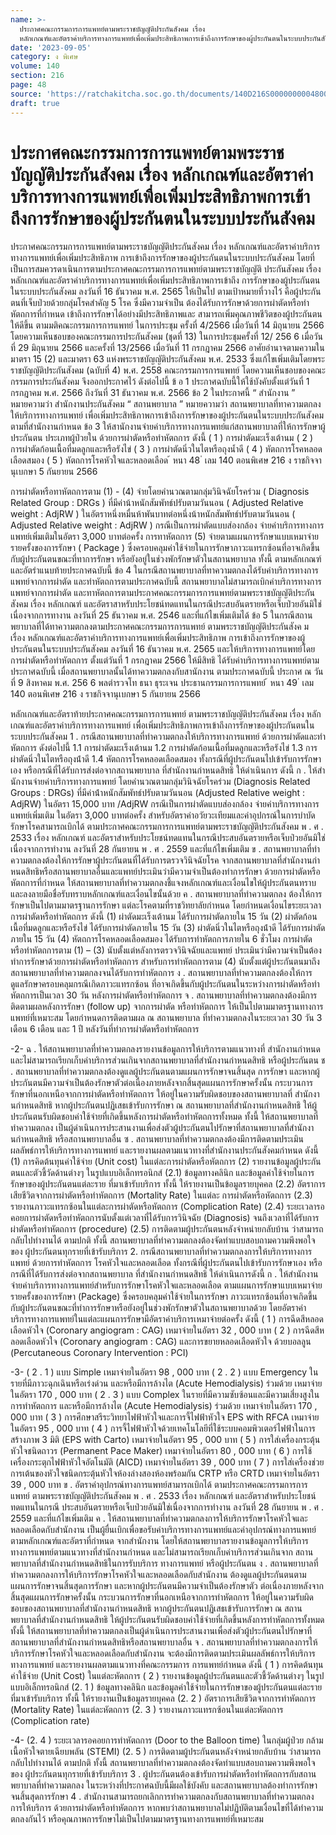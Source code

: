 ```yaml
---
name: >-
  ประกาศคณะกรรมการการแพทย์ตามพระราชบัญญัติประกันสังคม เรื่อง
  หลักเกณฑ์และอัตราค่าบริการทางการแพทย์เพื่อเพิ่มประสิทธิภาพการเข้าถึงการรักษาของผู้ประกันตนในระบบประกันสังคม
date: '2023-09-05'
category: ง พิเศษ
volume: 140
section: 216
page: 48
source: 'https://ratchakitcha.soc.go.th/documents/140D216S0000000004800.pdf'
draft: true
---
```


# ประกาศคณะกรรมการการแพทย์ตามพระราชบัญญัติประกันสังคม เรื่อง หลักเกณฑ์และอัตราค่าบริการทางการแพทย์เพื่อเพิ่มประสิทธิภาพการเข้าถึงการรักษาของผู้ประกันตนในระบบประกันสังคม

ประกาศคณะกรรมการการแพทย์ตามพระราชบัญญัติประกันสังคม เรื่อง หลักเกณฑ์และอัตราค่าบริการทางการแพทย์เพื่อเพิ่มประสิทธิภาพ การเข้าถึงการรักษาของผู้ประกันตนในระบบประกันสังคม โดยที่เป็นการสมควรดาเนินการตามประกาศคณะกรรมการการแพทย์ตามพระราชบัญญัติ ประกันสังคม เรื่อง หลักเกณฑ์และอัตราค่าบริการทางการแพทย์เพื่อเพิ่มประสิทธิภาพการเข้าถึง การรักษาของผู้ประกันตนในระบบประกันสังคม ลงวันที่ 16 ธันวาคม พ.ศ. 2565 ให้เป็นไป ตามเป้าหมายที่วางไว้ คือผู้ประกันตนที่เจ็บป่วยด้วยกลุ่มโรคสำคัญ 5 โรค ซึ่งมีความจำเป็น ต้องได้รับการรักษาด้วยการผ่าตัดหรือทำหัตถการที่กำหนด เข้าถึงการรักษาได้อย่างมีประสิทธิภาพและ สามารถเพิ่มคุณภาพชีวิตของผู้ประกันตนให้ดีขึ้น ตามมติคณะกรรมการการแพทย์ ในการประชุม ครั้งที่ 4/2566 เมื่อวันที่ 14 มิถุนายน 2566 โดยความเห็นชอบของคณะกรรมการประกันสังคม (ชุดที่ 13) ในการประชุมครั้งที่ 12/ 256 6 เมื่อวันที่ 29 มิถุนายน 2566 และครั้งที่ 13/2566 เมื่อวันที่ 11 กรกฎาคม 2566 อาศัยอำนาจตามความในมาตรา 15 (2) และมาตรา 63 แห่งพระราชบัญญัติประกันสังคม พ.ศ. 2533 ซึ่งแก้ไขเพิ่มเติมโดยพระราชบัญญัติประกันสังคม (ฉบับที่ 4) พ.ศ. 2558 คณะกรรมการการแพทย์ โดยความเห็นชอบของคณะกรรมการประกันสังคม จึงออกประกาศไว้ ดังต่อไปนี้ ข้ อ 1 ประกาศฉบับนี้ให้ใช้บังคับตั้งแต่วันที่ 1 กรกฎาคม พ.ศ. 2566 ถึงวันที่ 31 ธันวาคม พ.ศ. 2566 ข้อ 2 ในประกาศนี้ “ สำนักงาน ” หมายความว่า สำนักงานประกันสังคม “ สถานพยาบาล ” หมายความว่า สถานพยาบาลที่ทาความตกลงให้บริการทางการแพทย์ เพื่อเพิ่มประสิทธิภาพการเข้าถึงการรักษาของผู้ประกันตนในระบบประกันสังคมตามที่สำนักงานกำหนด ข้อ 3 ให้สานักงานจ่ายค่าบริการทางการแพทย์แก่สถานพยาบาลที่ให้การรักษาผู้ประกันตน ประเภทผู้ป่วยใน ด้วยการผ่าตัดหรือทำหัตถการ ดังนี้ ( 1 ) การผ่าตัดมะเร็งเต้านม ( 2 ) การผ่าตัดก้อนเนื้อที่มดลูกและหรือรังไข่ ( 3 ) การผ่าตัดนิ่วในไตหรือถุงน้ำดี ( 4 ) หัตถการโรคหลอดเลือดสมอง ( 5 ) หัตถการโรคหัวใจและหลอดเลือด ้ หนา 48 ่ เลม 140 ตอนพิเศษ 216 ง ราชกิจจานุเบกษา 5 กันยายน 2566

การผ่าตัดหรือทาหัตถการตาม (1) - (4) จ่ายโดยคำนวณตามกลุ่มวินิจฉัยโรคร่วม ( Diagnosis Related Group : DRGs ) ที่มีค่าน้าหนักสัมพัทธ์ปรับตามวันนอน ( Adjusted Relative weight : AdjRW ) ในอัตราหนึ่งหมื่นห้าพันบาทต่อหนึ่งน้าหนักสัมพัทธ์ปรับตามวันนอน ( Adjusted Relative weight : AdjRW ) กรณีเป็นการผ่าตัดแบบส่องกล้อง จ่ายค่าบริการทางการแพทย์เพิ่มเติมในอัตรา 3,000 บาทต่อครั้ง การทาหัตถการ (5) จ่ายตามแผนการรักษาแบบเหมาจ่ายรายครั้งของการรักษา ( Package ) ซึ่งครอบคลุมค่าใช้จ่ายในการรักษาภาวะแทรกซ้อนที่อาจเกิดขึ้นกับผู้ประกันตนขณะที่ทาการรักษา หรือยังอยู่ในช่วงพักรักษาตัวในสถานพยาบาล ทั้งนี้ ตามหลักเกณฑ์และอัตรำแนบท้ายประกาศฉบับนี้ ข้อ 4 ในกรณีสถานพยาบาลที่ทาความตกลงได้รับค่าบริการทางการแพทย์จากการผ่าตัด และทำหัตถการตามประกาศฉบับนี้ สถานพยาบาลไม่สามารถเบิกค่าบริการทางการแพทย์จากการผ่าตัด และทาหัตถการตามประกาศคณะกรรมการการแพทย์ตามพระราชบัญญัติประกันสังคม เรื่อง หลักเกณฑ์ และอัตราสาหรับประโยชน์ทดแทนในกรณีประสบอันตรายหรือเจ็บป่วยอันมิใช่เนื่องจากการทางาน ลงวันที่ 25 ธันวาคม พ.ศ. 2546 และที่แก้ไขเพิ่มเติมได้ ข้อ 5 ในกรณีสถานพยาบาลที่ได้ทาความตกลงตามประกาศคณะกรรมการการแพทย์ ตามพระราชบัญญัติประกันสังค ม เรื่อง หลักเกณฑ์และอัตราค่าบริการทางการแพทย์เพื่อเพิ่มประสิทธิภาพ การเข้าถึงการรักษาของผู้ประกันตนในระบบประกันสังคม ลงวันที่ 16 ธันวาคม พ.ศ. 2565 และให้บริการทางการแพทย์โดยการผ่าตัดหรือทำหัตถการ ตั้งแต่วันที่ 1 กรกฎาคม 2566 ให้มีสิทธิ ได้รับค่าบริการทางการแพทย์ตามประกาศฉบับนี้ เมื่อสถานพยาบาลนั้นได้ทาความตกลงกับสานักงาน ตามประกาศฉบับนี้ ประกาศ ณ วันที่ 9 สิงหาคม พ.ศ. 256 6 พลตำรวจโท ธนา ธุระเจน ประธานกรรมการการแพทย์ ้ หนา 49 ่ เลม 140 ตอนพิเศษ 216 ง ราชกิจจานุเบกษา 5 กันยายน 2566

หลักเกณฑ์และอัตราท้ายประกาศคณะกรรมการการแพทย์ ตามพระราชบัญญัติประกันสังคม เรื่อง หลักเกณฑ์และอัตราค่าบริการทางการแพทย์ เพื่อเพิ่มประสิทธิภาพการเข้าถึงการรักษาของผู้ประกันตนในระบบประกันสังคม 1 . กรณีสถานพยาบาลที่ทําความตกลงให้บริการทางการแพทย์ ด้วยการผ่าตัดและทําหัตถการ ดังต่อไปนี้ 1.1 การผ่าตัดมะเร็งเต้านม 1.2 การผ่าตัดก้อนเนื้อที่มดลูกและหรือรังไข่ 1.3 การผ่าตัดนิ่วในไตหรือถุงน้ําดี 1.4 หัตถการโรคหลอดเลือดสมอง ทั้งกรณีที่ผู้ประกันตนไปเข้ารับการรักษาเอง หรือกรณีที่ได้รับการส่งต่อจากสถานพยาบาล ที่สํานักงานกําหนดสิทธิ ให้ดําเนินการ ดังนี้ ก . ให้สํานักงานจ่ายค่าบริการทางการแพทย์ โดยคํานวณตามกลุ่มวินิจฉัยโรคร่วม (Diagnosis Related Groups : DRGs) ที่มีค่าน้ําหนักสัมพัทธ์ปรับตามวันนอน (Adjusted Relative weight : AdjRW) ในอัตรา 15,000 บาท /AdjRW กรณีเป็นการผ่าตัดแบบส่องกล้อง จ่ายค่าบริการทางการแพทย์เพิ่มเติม ในอัตรา 3,000 บาทต่อครั้ง สําหรับอัตราค่าอวัยวะเทียมและค่าอุปกรณ์ในการบําบัดรักษาโรคสามารถเบิกได้ ตามประกาศคณะกรรมการการแพทย์ตามพระราชบัญญัติประกันสังคม พ . ศ . 2533 เรื่อง หลักเกณฑ์ และอัตราสําหรับประโยชน์ทดแทนในกรณีประสบอันตรายหรือเจ็บป่วยอันมิใช่เนื่องจากการทํางาน ลงวันที่ 28 กันยายน พ . ศ . 2559 และที่แก้ไขเพิ่มเติม ข . สถานพยาบาลที่ทําความตกลงต้องให้การรักษาผู้ประกันตนที่ได้รับการตรวจวินิจฉัยโรค จากสถานพยาบาลที่สํานักงานกําหนดสิทธิหรือสถานพยาบาลอื่นและแพทย์ประเมินว่ามีความจําเป็นต้องทําการรักษา ด้วยการผ่าตัดหรือหัตถการที่กําหนด ให้สถานพยาบาลที่ทําความตกลงชี้แจงหลักเกณฑ์และเงื่อนไขให้ผู้ประกันตนทราบ และลงลายมือชื่อรับทราบหลักเกณฑ์และเงื่อนไขนั้นด้วย ค . สถานพยาบาลที่ทําความตกลง ต้องให้การรักษาเป็นไปตามมาตรฐานการรักษา แต่ละโรคตามที่ราชวิทยาลัยกําหนด โดยกําหนดเงื่อนไขระยะเวลาการผ่าตัดหรือทําหัตถการ ดังนี้ (1) ผ่าตัดมะเร็งเต้านม ได้รับการผ่าตัดภายใน 15 วัน (2) ผ่าตัดก้อนเนื้อที่มดลูกและหรือรังไข่ ได้รับการผ่าตัดภายใน 15 วัน (3) ผ่าตัดนิ่วในไตหรือถุงน้ําดี ได้รับการผ่าตัดภายใน 15 วัน (4) หัตถการโรคหลอดเลือดสมอง ได้รับการทําหัตถการภายใน 6 ชั่วโมง การผ่าตัดหรือทําหัตถการตาม (1) – (3) นับตั้งแต่หลังการตรวจวินิจฉัยและแพทย์ ประเมินว่ามีความจําเป็นต้องทําการรักษาด้วยการผ่าตัดหรือทําหัตถการ สําหรับการทําหัตถการตาม (4) นับตั้งแต่ผู้ประกันตนมาถึงสถานพยาบาลที่ทําความตกลงจนได้รับการทําหัตถการ ง . สถานพยาบาลที่ทําความตกลงต้องให้การดูแลรักษาครอบคลุมกรณีเกิดภาวะแทรกซ้อน ที่อาจเกิดขึ้นกับผู้ประกันตนในระหว่างการผ่าตัดหรือทําหัตถการเป็นเวลา 30 วัน หลังการผ่าตัดหรือทําหัตถการ จ . สถานพยาบาลที่ทําความตกลงต้องมีการติดตามผลหลังการรักษา (follow up) จากการผ่าตัด หรือทําหัตถการ ให้เป็นไปตามมาตรฐานทางการแพทย์ที่เหมาะสม โดยกําหนดการติดตามผล ณ สถานพยาบาล ที่ทําความตกลงในระยะเวลา 30 วัน 3 เดือน 6 เดือน และ 1 ปี หลังวันที่ทําการผ่าตัดหรือทําหัตถการ

-2- ฉ . ให้สถานพยาบาลที่ทําความตกลงรายงานข้อมูลการให้บริการตามแนวทางที่ สํานักงานกําหนด และไม่สามารถเรียกเก็บค่าบริการส่วนเกินจากสถานพยาบาลที่สํานักงานกําหนดสิทธิ หรือผู้ประกันตน ช . สถานพยาบาลที่ทําความตกลงต้องดูแลผู้ประกันตนตามแผนการรักษาจนสิ้นสุด การรักษา และหากผู้ประกันตนมีความจําเป็นต้องรักษาตัวต่อเนื่องภายหลังจากสิ้นสุดแผนการรักษาครั้งนั้น กระบวนการรักษาที่นอกเหนือจากการผ่าตัดหรือทําหัตถการ ให้อยู่ในความรับผิดชอบของสถานพยาบาลที่ สํานักงานกําหนดสิทธิ หากผู้ประกันตนปฏิเสธเข้ารับการรักษา ณ สถานพยาบาลที่สํานักงานกําหนดสิทธิ ให้ผู้ประกันตนรับผิดชอบค่าใช้จ่ายที่เกิดขึ้นหลังการผ่าตัดหรือทําหัตถการทั้งหมด ทั้งนี้ ให้สถานพยาบาลที่ทําความตกลง เป็นผู้ดําเนินการประสานงานเพื่อส่งตัวผู้ประกันตนไปรักษาที่สถานพยาบาลที่สํานักงานกําหนดสิทธิ หรือสถานพยาบาลอื่น ซ . สถานพยาบาลที่ทําความตกลงต้องมีการติดตามประเมินผลลัพธ์การให้บริการทางการแพทย์ และรายงานผลตามแนวทางที่สํานักงานประกันสังคมกําหนด ดังนี้ (1) การคิดต้นทุนค่าใช้จ่าย (Unit cost) ในแต่ละการผ่าตัดหรือหัตถการ (2) รายงานข้อมูลผู้ประกันตนและตัวชี้วัดด้านต่างๆ ในรูปแบบอิเล็กทรอนิกส์ (2.1) ข้อมูลทางคลินิก และข้อมูลค่าใช้จ่ายในการรักษาของผู้ประกันตนแต่ละราย ที่มาเข้ารับบริการ ทั้งนี้ ให้รายงานเป็นข้อมูลรายบุคคล (2.2) อัตราการเสียชีวิตจากการผ่าตัดหรือทําหัตถการ (Mortality Rate) ในแต่ละ การผ่าตัดหรือหัตถการ (2.3) รายงานภาวะแทรกซ้อนในแต่ละการผ่าตัดหรือหัตถการ (Complication Rate) (2.4) ระยะเวลารอคอยการผ่าตัดหรือทําหัตถการนับตั้งแต่เวลาที่ได้รับการวินิจฉัย (Diagnosis) จนถึงเวลาที่ได้รับการผ่าตัดหรือทําหัตถการ (procedure) (2.5) การติดตามผู้ประกันตนหลังจําหน่ายกลับบ้าน ว่าสามารถกลับไปทํางานได้ ตามปกติ ทั้งนี้ สถานพยาบาลที่ทําความตกลงต้องจัดทําแบบสอบถามความพึงพอใจของ ผู้ประกันตนทุกรายที่เข้ารับบริการ 2. กรณีสถานพยาบาลที่ทําความตกลงการให้บริการทางการแพทย์ ด้วยการทําหัตถการ โรคหัวใจและหลอดเลือด ทั้งกรณีที่ผู้ประกันตนไปเข้ารับการรักษาเอง หรือกรณีที่ได้รับการส่งต่อจากสถานพยาบาล ที่สํานักงานกําหนดสิทธิ ให้ดําเนินการดังนี้ ก . ให้สํานักงานจ่ายค่าบริการทางการแพทย์สําหรับการรักษาโรคหัวใจและหลอดเลือด ตามแผนการรักษาแบบเหมาจ่ายรายครั้งของการรักษา (Package) ซึ่งครอบคลุมค่าใช้จ่ายในการรักษา ภาวะแทรกซ้อนที่อาจเกิดขึ้นกับผู้ประกันตนขณะที่ทําการรักษาหรือยังอยู่ในช่วงพักรักษาตัวในสถานพยาบาลด้วย โดยอัตราค่าบริการทางการแพทย์ในแต่ละแผนการรักษามีอัตราค่าบริการเหมาจ่ายต่อครั้ง ดังนี้ ( 1 ) การฉีดสีหลอดเลือดหัวใจ (Coronary angiogram : CAG) เหมาจ่ายในอัตรา 32 , 000 บาท ( 2 ) การฉีดสีหลอดเลือดหัวใจ (Coronary angiogram : CAG) และการขยายหลอดเลือดหัวใจ ด้วยบอลลูน (Percutaneous Coronary Intervention : PCI)

-3- ( 2 . 1 ) แบบ Simple เหมาจ่ายในอัตรา 98 , 000 บาท ( 2 . 2 ) แบบ Emergency ในรายที่มีภาวะฉุกเฉินหรือเร่งด่วน และหรือมีการล้างไต (Acute Hemodialysis) ร่วมด้วย เหมาจ่ายในอัตรา 170 , 000 บาท ( 2 . 3 ) แบบ Complex ในรายที่มีความซับซ้อนและมีความเสี่ยงสูงในการทําหัตถการ และหรือมีการล้างไต (Acute Hemodialysis) ร่วมด้วย เหมาจ่ายในอัตรา 170 , 000 บาท ( 3 ) การศึกษาสรีระวิทยาไฟฟ้าหัวใจและการจี้ไฟฟ้าหัวใจ EPS with RFCA เหมาจ่าย ในอัตรา 95 , 000 บาท ( 4 ) การจี้ไฟฟ้าหัวใจด้วยเทคโนโลยีที่ใช้ระบบคอมพิวเตอร์ไฟฟ้าในการสร้างภาพ 3 มิติ (EPS with Carto) เหมาจ่ายในอัตรา 95 , 000 บาท ( 5 ) การใส่เครื่องกระตุ้นหัวใจชนิดถาวร (Permanent Pace Maker) เหมาจ่ายในอัตรา 80 , 000 บาท ( 6 ) การใช้เครื่องกระตุกไฟฟ้าหัวใจอัตโนมัติ (AICD) เหมาจ่ายในอัตรา 39 , 000 บาท ( 7 ) การใส่เครื่องช่วยการเต้นของหัวใจชนิดกระตุ้นหัวใจห้องล่างสองห้องพร้อมกัน CRTP หรือ CRTD เหมาจ่ายในอัตรา 39 , 000 บาท ข . อัตราค่าอุปกรณ์ทางการแพทย์สามารถเบิกได้ ตามประกาศคณะกรรมการการแพทย์ ตามพระราชบัญญัติประกันสังคม พ . ศ . 2533 เรื่อง หลักเกณฑ์ และอัตราสําหรับประโยชน์ทดแทนในกรณี ประสบอันตรายหรือเจ็บป่วยอันมิใช่เนื่องจากการทํางาน ลงวันที่ 28 กันยายน พ . ศ . 2559 และที่แก้ไขเพิ่มเติม ค . ให้สถานพยาบาลที่ทําความตกลงการให้บริการรักษาโรคหัวใจและหลอดเลือดกับสํานักงาน เป็นผู้ยื่นเบิกเพื่อขอรับค่าบริการทางการแพทย์และค่าอุปกรณ์ทางการแพทย์ตามหลักเกณฑ์และอัตราที่กําหนด จากสํานักงาน โดยให้สถานพยาบาลรายงานข้อมูลการให้บริการทางการแพทย์ตามแนวทางที่สํานักงานกําหนด และไม่สามารถเรียกเก็บค่าบริการส่วนเกินจาก สถานพยาบาลที่สํานักงานกําหนดสิทธิในการรับบริการ ทางการแพทย์ หรือผู้ประกันตน ง . สถานพยาบาลที่ทําความตกลงการให้บริการรักษาโรคหัวใจและหลอดเลือดกับสํานักงาน ต้องดูแลผู้ประกันตนตามแผนการรักษาจนสิ้นสุดการรักษา และหากผู้ประกันตนมีความจําเป็นต้องรักษาตัว ต่อเนื่องภายหลังจากสิ้นสุดแผนการรักษาครั้งนั้น กระบวนการรักษาที่นอกเหนือจากการทําหัตถการ ให้อยู่ในความรับผิดชอบของสถานพยาบาลที่สํานักงานกําหนดสิทธิ หากผู้ประกันตนปฏิเสธเข้ารับการรักษา ณ สถานพยาบาลที่สํานักงานกําหนดสิทธิ ให้ผู้ประกันตนรับผิดชอบค่าใช้จ่ายที่เกิดขึ้นหลังการทําหัตถการทั้งหมด ทั้งนี้ ให้สถานพยาบาลที่ทําความตกลงเป็นผู้ดําเนินการประสานงานเพื่อส่งตัวผู้ประกันตนไปรักษาที่ สถานพยาบาลที่สํานักงานกําหนดสิทธิหรือสถานพยาบาลอื่น จ . สถานพยาบาลที่ทําความตกลงการให้บริการรักษาโรคหัวใจและหลอดเลือดกับสํานักงาน จะต้องมีการติดตามประเมินผลลัพธ์การให้บริการทางการแพทย์ และรายงานผลตามแนวทางที่คณะกรรมการ การแพทย์กําหนด ดังนี้ ( 1 ) การคิดต้นทุนค่าใช้จ่าย (Unit Cost) ในแต่ละหัตถการ ( 2 ) รายงานข้อมูลผู้ประกันตนและตัวชี้วัดด้านต่างๆ ในรูปแบบอิเล็กทรอนิกส์ (2. 1 ) ข้อมูลทางคลินิก และข้อมูลค่าใช้จ่ายในการรักษาของผู้ประกันตนแต่ละราย ที่มาเข้ารับบริการ ทั้งนี้ ให้รายงานเป็นข้อมูลรายบุคคล (2. 2 ) อัตราการเสียชีวิตจากการทําหัตถการ (Mortality Rate) ในแต่ละหัตถการ (2. 3 ) รายงานภาวะแทรกซ้อนในแต่ละหัตถการ (Complication rate)

-4- (2. 4 ) ระยะเวลารอคอยการทําหัตถการ (Door to the Balloon time) ในกลุ่มผู้ป่วย กล้ามเนื้อหัวใจตายเฉียบพลัน (STEMI) (2. 5 ) การติดตามผู้ประกันตนหลังจําหน่ายกลับบ้าน ว่าสามารถกลับไปทํางานได้ ตามปกติ ทั้งนี้ สถานพยาบาลที่ทําความตกลงต้องจัดทําแบบสอบถามความพึงพอใจของ ผู้ประกันตนทุกรายที่เข้ารับบริการ 3 . ผู้ประกันตนต้องเข้ารับการผ่าตัดหรือทําหัตถการกับสถานพยาบาลที่ทําความตกลง ในระหว่างที่ประกาศฉบับนี้มีผลใช้บังคับ และสถานพยาบาลต้องทําการรักษาจนสิ้นสุดการรักษา 4 . สํานักงานสามารถยกเลิกการทําความตกลงกับสถานพยาบาลที่ทําความตกลงการให้บริการ ด้วยการผ่าตัดหรือทําหัตถการ หากพบว่าสถานพยาบาลไม่ปฏิบัติตามเงื่อนไขที่ได้ทําความตกลงกันไว้ หรือคุณภาพการรักษาไม่เป็นไปตามมาตรฐานทางการแพทย์ที่เหมาะสม
